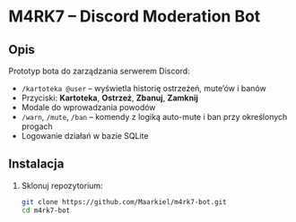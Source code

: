 # M4RK7 – Discord Moderation Bot

## Opis
Prototyp bota do zarządzania serwerem Discord:
- `/kartoteka @user` – wyświetla historię ostrzeżeń, mute’ów i banów
- Przyciski: **Kartoteka**, **Ostrzeż**, **Zbanuj**, **Zamknij**
- Modale do wprowadzania powodów
- `/warn`, `/mute`, `/ban` – komendy z logiką auto-mute i ban przy określonych progach
- Logowanie działań w bazie SQLite

## Instalacja

1. Sklonuj repozytorium:
   ```bash
   git clone https://github.com/Maarkiel/m4rk7-bot.git
   cd m4rk7-bot
